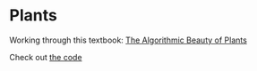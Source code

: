 # Plants

Working through this textbook: [The Algorithmic Beauty of Plants](https://algorithmicbotany.org/papers/abop/abop.pdf)

Check out [the code](https://kh3dron.github.io/plants/)
